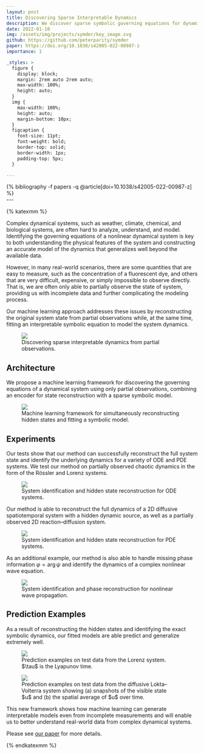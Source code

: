 ```yaml
---
layout: post
title: Discovering Sparse Interpretable Dynamics
description: We discover sparse symbolic governing equations for dynamical systems using only partial state observations.
date: 2022-01-10
img: /assets/img/projects/symder/key_image.svg
github: https://github.com/peterparity/symder
paper: https://doi.org/10.1038/s42005-022-00987-z
importance: 1

_styles: >
  figure {
    display: block;
    margin: 2rem auto 2rem auto;
    max-width: 100%;
    height: auto;
  }
  img {
    max-width: 100%;
    height: auto;
    margin-bottom: 10px;
  }
  figcaption {
    font-size: 11pt;
    font-weight: bold;
    border-top: solid;
    border-width: 1px;
    padding-top: 5px;
  }

---
```

<div class="publications">
{% bibliography -f papers -q @article[doi=10.1038/s42005-022-00987-z] %}
</div>
---

{% katexmm %}

Complex dynamical systems, such as weather, climate, chemical, and biological systems, are often hard to analyze, understand, and model. Identifying the governing equations of a nonlinear dynamical system is key to both understanding the physical features of the system and constructing an accurate model of the dynamics that generalizes well beyond the available data. 

However, in many real-world scenarios, there are some quantities that are easy to measure, such as the concentration of a fluorescent dye, and others that are very difficult, expensive, or simply impossible to observe directly. That is, we are often only able to partially observe the state of system, providing us with incomplete data and further complicating the modeling process.

Our machine learning approach addresses these issues by reconstructing the original system state from partial observations while, at the same time, fitting an interpretable symbolic equation to model the system dynamics.

<figure style="max-width: 400px">
  <img src="{{ site.url }}/assets/img/projects/symder/key_image.svg" style="background-color:white"/>
  <figcaption>Discovering sparse interpretable dynamics from partial observations.</figcaption>
</figure>

## Architecture
We propose a machine learning framework for discovering the governing equations of a dynamical system using only partial observations, combining an encoder for state reconstruction with a sparse symbolic model.

<figure style="max-width: 800px">
  <img src="{{ site.url }}/assets/img/projects/symder/architecture.svg" style="background-color:white"/>
  <figcaption>Machine learning framework for simultaneously reconstructing hidden states and fitting a symbolic model.</figcaption>
</figure>

## Experiments
Our tests show that our method can successfully reconstruct the full system state and identify the underlying dynamics for a variety of ODE and PDE systems. We test our method on partially observed chaotic dynamics in the form of the Rössler and Lorenz systems.

<figure style="max-width: 800px">
  <img src="{{ site.url }}/assets/img/projects/symder/ode_experiments.svg" style="background-color:white"/>
  <figcaption>System identification and hidden state reconstruction for ODE systems.</figcaption>
</figure>

Our method is able to reconstruct the full dynamics of a 2D diffusive spatiotemporal system with a hidden dynamic source, as well as a partially observed 2D reaction–diffusion system.

<figure style="max-width: 800px">
  <img src="{{ site.url }}/assets/img/projects/symder/pde_experiments.svg" style="background-color:white"/>
  <figcaption>System identification and hidden state reconstruction for PDE systems.</figcaption>
</figure>

As an additional example, our method is also able to handle missing phase information $\varphi = \arg \psi$ and identify the dynamics of a complex nonlinear wave equation.

<figure style="max-width: 400px">
  <img src="{{ site.url }}/assets/img/projects/symder/phase_reconstruction.svg" style="background-color:white"/>
  <figcaption>System identification and phase reconstruction for nonlinear wave propagation.</figcaption>
</figure>

## Prediction Examples
As a result of reconstructing the hidden states and identifying the exact symbolic dynamics, our fitted models are able predict and generalize extremely well.

<figure style="max-width: 400px">
  <img src="{{ site.url }}/assets/img/projects/symder/lorenz_prediction_examples.svg" style="background-color:white"/>
  <figcaption>Prediction examples on test data from the Lorenz system. $\tau$ is the Lyapunov time.</figcaption>
</figure>

<figure style="max-width: 400px">
  <img src="{{ site.url }}/assets/img/projects/symder/reac_diff_prediction.svg" style="background-color:white"/>
  <figcaption>Prediction examples on test data from the diffusive Lokta–Volterra system showing (a) snapshots of the visible state $u$ and (b) the spatial average of $u$ over time.</figcaption>
</figure>

This new framework shows how machine learning can generate interpretable models even from incomplete measurements and will enable us to better understand real-world data from complex dynamical systems.

Please see [our paper](https://www.nature.com/articles/s42005-022-00987-z.pdf) for more details.


{% endkatexmm %}
